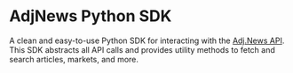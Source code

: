 # AdjNews Python SDK

A clean and easy-to-use Python SDK for interacting with the [Adj.News API](https://docs.adj.news/). This SDK abstracts all API calls and provides utility methods to fetch and search articles, markets, and more.

